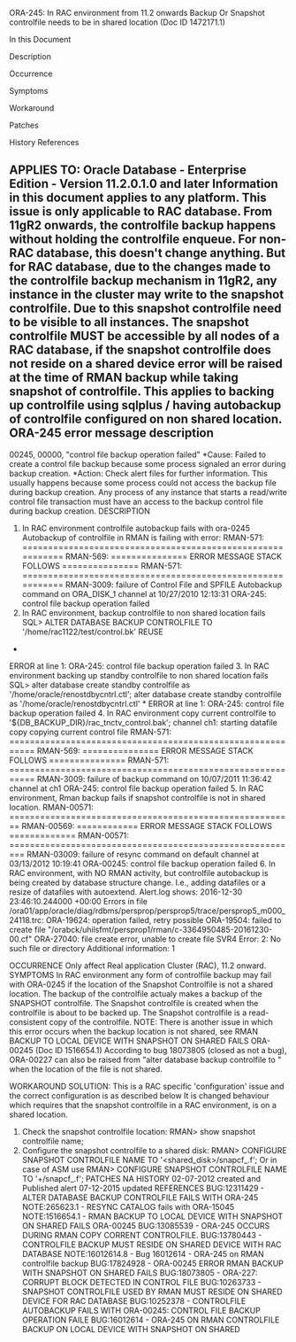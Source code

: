 ORA-245: In RAC environment from 11.2 onwards Backup Or Snapshot controlfile needs to be in shared location (Doc ID 1472171.1)

In this Document

Description

Occurrence

Symptoms

Workaround

Patches

History
References

APPLIES TO:
Oracle Database - Enterprise Edition - Version 11.2.0.1.0 and later
Information in this document applies to any platform.
This issue is only applicable to RAC database.
From 11gR2 onwards, the controlfile backup happens without holding the controlfile enqueue. For non-RAC database, this doesn't change anything. But for RAC database, due to the changes made to the controlfile backup mechanism in 11gR2, any instance in the cluster may write to the snapshot controlfile. Due to this snapshot controlfile need to be visible to all instances.
The snapshot controlfile MUST be accessible by all nodes of a RAC database, if the snapshot controlfile does not reside on a shared device error will be raised at the time of RMAN backup while taking snapshot of controlfile.
This applies to backing up controlfile using sqlplus / having autobackup of controlfile configured on non
shared location.
ORA-245 error message description
----------------------------------------
00245, 00000, "control file backup operation failed"
*Cause: Failed to create a control file backup because some process
signaled an error during backup creation.
*Action: Check alert files for further information. This usually happens
because some process could not access the backup file during
backup creation. Any process of any instance that starts a
read/write control file transaction must have an access to the
backup control file during backup creation.
DESCRIPTION
1. In RAC environment controlfile autobackup fails with ora-0245
Autobackup of controlfile in RMAN is failing with error:
RMAN-571: ===========================================================
RMAN-569: =============== ERROR MESSAGE STACK FOLLOWS ===============
RMAN-571: ===========================================================
RMAN-3009: failure of Control File and SPFILE Autobackup command on
ORA_DISK_1 channel at 10/27/2010 12:13:31
ORA-245: control file backup operation failed 
2. In RAC environment, backup controlfile to non shared location fails
SQL> ALTER DATABASE BACKUP CONTROLFILE TO '/home/rac1122/test/control.bk' REUSE
*
ERROR at line 1:
ORA-245: control file backup operation failed
3. In RAC environment backing up standby controlfile to non shared location fails
SQL> alter database create standby controlfile as '/home/oracle/renostdbycntrl.ctl';
alter database create standby controlfile as
'/home/oracle/renostdbycntrl.ctl'
*
ERROR at line 1:
ORA-245: control file backup operation failed
4. In RAC environment copy current controlfile to '${DB_BACKUP_DIR}/rac_tnctv_control.bak';
channel ch1: starting datafile copy
copying current control file
RMAN-571: ===========================================================
RMAN-569: =============== ERROR MESSAGE STACK FOLLOWS ===============
RMAN-571: ===========================================================
RMAN-3009: failure of backup command on 10/07/2011 11:36:42 channel at ch1
ORA-245: control file backup operation failed
5. In RAC environment, Rman backup fails if snapshot controlfile is not in shared location.
RMAN-00571: ========================================================
RMAN-00569: ============ ERROR MESSAGE STACK FOLLOWS =============
RMAN-00571: =========================================================
RMAN-03009: failure of resync command on default channel at 03/13/2012 10:19:41
ORA-00245: control file backup operation failed
6. In RAC environment, with NO RMAN activity, but controlfile autobackup is being created by database structure change.  I.e., adding datafiles or a resize of datafiles with autoextend.  Alert.log shows:
2016-12-30 23:46:10.244000 +00:00
Errors in file /ora01/app/oracle/diag/rdbms/persprop/persprop5/trace/persprop5_m000_24118.trc:
ORA-19624: operation failed, retry possible
ORA-19504: failed to create file "/orabck/uhilsfmt/persprop1/rman/c-3364950485-20161230-00.cf"
ORA-27040: file create error, unable to create file
SVR4 Error: 2: No such file or directory
Additional information: 1
 
OCCURRENCE
Only affect Real application Cluster (RAC), 11.2 onward.
SYMPTOMS
In RAC environment any form of controlfile backup may fail with ORA-0245 if the location of the Snapshot Controlfile is not a shared location.    The backup of the controlfile actualy makes a backup of the SNAPSHOT controlfile. The Snapshot controlfile is created when the controlfile is about to be backed up.  The Snapshot controlfile is a read-consistent copy of the controlfile.
NOTE:  There is another issue in which this error occurs when the backup location is not shared, see RMAN BACKUP TO LOCAL DEVICE WITH SNAPSHOT ON SHARED FAILS ORA-00245 (Doc ID 1516654.1)
According to bug 18073805 (closed as not a bug), ORA-00227 can also be raised from "alter database backup controlfile to <file>" when the location of the file is not shared.
 
WORKAROUND
SOLUTION:
This is a RAC specific 'configuration' issue and the correct configuration is as described below
It is changed behaviour which requires that the snapshot controlfile in a RAC environment, is on a shared location. 
1. Check the snapshot controlfile location: 
RMAN> show snapshot controlfile name;
2. Configure the snapshot controlfile to a shared disk:
RMAN> CONFIGURE SNAPSHOT CONTROLFILE NAME TO '<shared_disk>/snapcf_<DBNAME>.f';
Or in case of ASM use
RMAN> CONFIGURE SNAPSHOT CONTROLFILE NAME TO '+<DiskGroup>/snapcf_<DBNAME>.f';
PATCHES
 NA
HISTORY
 02-07-2012 created and Published alert
07-12-2015 updated
REFERENCES
BUG:12311429 - ALTER DATABASE BACKUP CONTROLFILE FAILS WITH ORA-245
NOTE:265623.1 - RESYNC CATALOG fails with ORA-15045
NOTE:1516654.1 - RMAN BACKUP TO LOCAL DEVICE WITH SNAPSHOT ON SHARED FAILS ORA-00245
BUG:13085539 - ORA-245 OCCURS DURING RMAN COPY CORRENT CONTROLFILE.
BUG:13780443 - CONTROLFILE BACKUP MUST RESIDE ON SHARED DEVICE WITH RAC DATABASE
NOTE:16012614.8 - Bug 16012614 - ORA-245 on RMAN controlfile backup
BUG:17824928 - ORA-00245 ERROR RMAN BACKUP WITH SNAPSHOT ON SHARED FAILS
BUG:18073805 - ORA-227: CORRUPT BLOCK DETECTED IN CONTROL FILE
BUG:10263733 - SNAPSHOT CONTROLFILE USED BY RMAN MUST RESIDE ON SHARED DEVICE FOR RAC DATABASE
BUG:10252378 - CONTROLFILE AUTOBACKUP FAILS WITH ORA-00245: CONTROL FILE BACKUP OPERATION FAILE
BUG:16012614 - ORA-245 ON RMAN CONTROLFILE BACKUP ON LOCAL DEVICE WITH SNAPSHOT ON SHARED